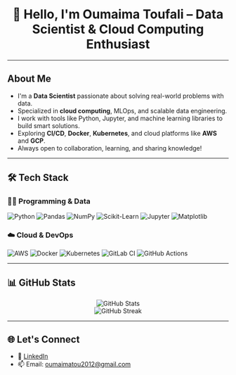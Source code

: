 <!-- GitHub Profile README for Oumaima Toufali (updated GIF) -->

<h1 align="center">👋 Hello, I'm Oumaima Toufali – Data Scientist & Cloud Computing Enthusiast</h1>



---

##  About Me

-  I'm a **Data Scientist** passionate about solving real-world problems with data.
-  Specialized in **cloud computing**, MLOps, and scalable data engineering.
-  I work with tools like Python, Jupyter, and machine learning libraries to build smart solutions.
-  Exploring **CI/CD**, **Docker**, **Kubernetes**, and cloud platforms like **AWS** and **GCP**.
-  Always open to collaboration, learning, and sharing knowledge!

---

## 🛠️ Tech Stack

### 👩‍💻 Programming & Data

![Python](https://img.shields.io/badge/-Python-3776AB?logo=python&logoColor=white&style=flat)
![Pandas](https://img.shields.io/badge/-Pandas-150458?logo=pandas&logoColor=white&style=flat)
![NumPy](https://img.shields.io/badge/-NumPy-013243?logo=numpy&logoColor=white&style=flat)
![Scikit-Learn](https://img.shields.io/badge/-Scikit--Learn-F7931E?logo=scikit-learn&logoColor=white&style=flat)
![Jupyter](https://img.shields.io/badge/-Jupyter-F37626?logo=jupyter&logoColor=white&style=flat)
![Matplotlib](https://img.shields.io/badge/-Matplotlib-11557C?logo=python&logoColor=white&style=flat)

### ☁️ Cloud & DevOps

![AWS](https://img.shields.io/badge/-AWS-232F3E?logo=amazon-aws&logoColor=white&style=flat)
![Docker](https://img.shields.io/badge/-Docker-2496ED?logo=docker&logoColor=white&style=flat)
![Kubernetes](https://img.shields.io/badge/-Kubernetes-326CE5?logo=kubernetes&logoColor=white&style=flat)
![GitLab CI](https://img.shields.io/badge/-GitLab%20CI-FC6D26?logo=gitlab&logoColor=white&style=flat)
![GitHub Actions](https://img.shields.io/badge/-GitHub%20Actions-2088FF?logo=github-actions&logoColor=white&style=flat)

---

## 📊 GitHub Stats

<p align="center">
  <img src="https://github-readme-stats.vercel.app/api?username=oumaimatoufali&show_icons=true&theme=tokyonight" alt="GitHub Stats">
  <br>
  <img src="https://github-readme-streak-stats.herokuapp.com/?user=oumaimatoufali&theme=tokyonight" alt="GitHub Streak">
</p>

---

## 🌐 Let's Connect

- 🔗 [LinkedIn](https://www.linkedin.com/in/oumaima-toufali)
- 📫 Email: oumaimatou2012@gmail.com
